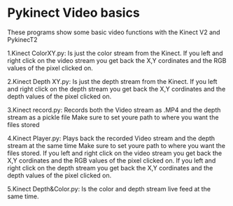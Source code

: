 # Pykinect Video basics

These programs show some basic video functions with the Kinect V2 and PykinecT2

1.Kinect ColorXY.py: Is just the color stream from the Kinect. 
If you left and right click on the video stream you get back the X,Y cordinates and the RGB values of the pixel clicked on.

2.Kinect Depth XY.py: Is just the depth stream from the Kinect. 
If you left and right click on the depth stream you get back the X,Y cordinates and the depth values of the pixel clicked on.

3.Kinect record.py: Records both the Video stream as .MP4 and the depth stream as a pickle file
Make sure to set youre path to where you want the files stored

4.Kinect Player.py: Plays back the recorded Video stream and the depth stream at the same time
Make sure to set youre path to where you want the files stored.
If you left and right click on the video stream you get back the X,Y cordinates and the RGB values of the pixel clicked on.
If you left and right click on the depth stream you get back the X,Y cordinates and the depth values of the pixel clicked on.

5.Kinect Depth&Color.py: Is the color and depth stream live feed at the same time.


